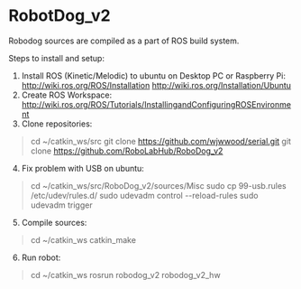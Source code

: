# RobotDog_v2

Robodog sources are compiled as a part of ROS build system.

Steps to install and setup:<br/>
1) Install ROS (Kinetic/Melodic) to ubuntu on Desktop PC or Raspberry Pi:<br/>
  http://wiki.ros.org/ROS/Installation
  http://wiki.ros.org/Installation/Ubuntu
2) Create ROS Workspace:<br/>
  http://wiki.ros.org/ROS/Tutorials/InstallingandConfiguringROSEnvironment
3) Clone repositories:<br/>
  > cd ~/catkin_ws/src
  > git clone https://github.com/wjwwood/serial.git
  > git clone https://github.com/RoboLabHub/RoboDog_v2
4) Fix problem with USB on ubuntu:<br/>
  > cd ~/catkin_ws/src/RoboDog_v2/sources/Misc
  > sudo cp 99-usb.rules /etc/udev/rules.d/
  > sudo udevadm control --reload-rules
  > sudo udevadm trigger
5) Compile sources:<br/>
  > cd ~/catkin_ws
  > catkin_make
6) Run robot:<br/>
  > cd ~/catkin_ws
  > rosrun robodog_v2 robodog_v2_hw
